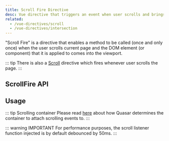 ```yaml
---
title: Scroll Fire Directive
desc: Vue directive that triggers an event when user scrolls and brings a component into view.
related:
  - /vue-directives/scroll
  - /vue-directives/intersection
---
```


"Scroll Fire" is a directive that enables a method to be called (once and only once) when the user scrolls current page and the DOM element (or component) that it is applied to comes into the viewport.

::: tip
There is also a [Scroll](/vue-directives/scroll) directive which fires whenever user scrolls the page.
:::

## ScrollFire API
<doc-api file="ScrollFire" />

## Usage

::: tip Scrolling container
Please read [here](/vue-components/scroll-observer#determining-scrolling-container) about how Quasar determines the container to attach scrolling events to.
:::

<doc-example title="Basic" file="ScrollFire/Basic" scrollable />

::: warning IMPORTANT
For performance purposes, the scroll listener function injected is by default debounced by 50ms.
:::
